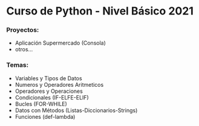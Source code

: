 # Curso de Python - Nivel Básico 2021

### Proyectos:
* Aplicación Supermercado (Consola)
* otros...

### Temas:
* Variables y Tipos de Datos
* Numeros y Operadores Aritmeticos
* Operadores y Operaciones
* Condicionales (IF-ELFE-ELIF)
* Bucles (FOR-WHILE)
* Datos con Métodos (Listas-Diccionarios-Strings)
* Funciones (def-lambda)
